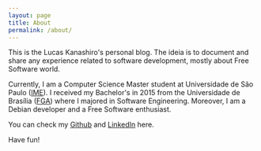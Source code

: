 ```yaml
---
layout: page
title: About
permalink: /about/
---
```


This is the Lucas Kanashiro's personal blog. The ideia is to document and share
any experience related to software development, mostly about Free Software
world.

Currently, I am a Computer Science Master student at Universidade de São Paulo
([IME](https://www.ime.usp.br/dcc)). I received my Bachelor's in 2015 from the
Universidade de Brasília ([FGA](https://fga.unb.br/software)) where I majored
in Software Engineering. Moreover, I am a Debian developer and a Free Software
enthusiast.

You can check my [Github](https://github.com/lucaskanashiro/) and
[LinkedIn](https://www.linkedin.com/in/lucas-kanashiro-076821ba/) here.

Have fun!
